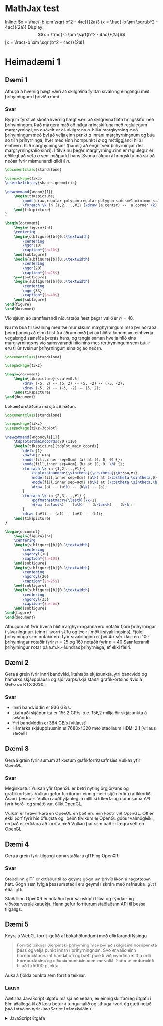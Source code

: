 <script type="text/javascript" charset="utf-8" 
src="https://cdn.mathjax.org/mathjax/latest/MathJax.js?config=TeX-AMS-MML_HTMLorMML,
https://vincenttam.github.io/javascripts/MathJaxLocal.js">
  window.MathJax = {
    tex: {
      inlineMath: [['$', '$'], ['\\(', '\\)']]
    }
  };
</script>

# MathJax test
Inline: $x = \frac{-b \pm \sqrt{b^2 - 4ac}}{2a}$ \(x = \frac{-b \pm \sqrt{b^2 - 4ac}}{2a}\)
Display:
$$x = \frac{-b \pm \sqrt{b^2 - 4ac}}{2a}$$
\[x = \frac{-b \pm \sqrt{b^2 - 4ac}}{2a}\]

# Heimadæmi 1

## Dæmi 1

Athuga á hvernig hægt væri að skilgreina fylltan sívalning eingöngu
með þríhyrningum í þrívíðu rúmi.

### Svar

Byrjum fyrst að skoða hvernig hægt væri að skilgreina flata hringskífu
með þríhyrningum. Það má gera með að nálga hringskífuna með reglulegum 
marghyrningi, en auðvelt er að skilgreina $n$-hliða marghyrning með
þríhyrningum með því að velja einn punkt $a$ innaní marghyrningnum og 
búa so til $n$ þríhyrninga, hver með einn hornpunkt í $a$ og mótliggjandi
hlið í einhverri hlið marghyrningsins (þannig að engir tveir þríhyrningar
deili marghyrningshlið sinni).
Í tilvikinu þegar marghyrningurinn er reglulegur er eðlilegt að
velja $a$ sem miðpunkt hans. Svona nálgun á hringskífu má sjá að neðan
fyrir mismunandi gildi á $n$.

```latex {cmd=true hide=true}
\documentclass{standalone}

\usepackage{tikz}
\usetikzlibrary{shapes.geometric}

\newcommand{\ngon}[1]{
    \begin{tikzpicture}
        \node[draw,regular polygon,regular polygon sides=#1,minimum size=3cm] (a) {};
        \foreach \k in {1,2,...,#1} {\draw (a.center) -- (a.corner \k);}
    \end{tikzpicture}
}

\begin{document}
    \begin{figure}[h!]
    \centering
    \begin{subfigure}[b]{0.3\textwidth}
        \centering
        \ngon{10}
        \caption*{$n=10$}
    \end{subfigure}
    \begin{subfigure}[b]{0.3\textwidth}
        \centering
        \ngon{20}
        \caption*{$n=25$}
    \end{subfigure}
    \begin{subfigure}[b]{0.3\textwidth}
        \centering
        \ngon{33}
        \caption*{$n=40$}
    \end{subfigure}
\end{figure}
\end{document}
```

Við sjáum að sannfærandi niðurstaða fæst þegar valið er $n=40$.

Nú má búa til sívalning með tveimur slíkum marghyrningum með því
að raða þeim þannig að einn fáist frá öðrum með því að hliðra honum
um einhverja vegalengd samsíða þverás hans, og tengja saman hverja hlið
eins marghyrningsins við samsvarandi hlið hins með rétthyrningum
sem búnir eru til úr tveimur þríhyrningum eins og að neðan.

```latex {cmd=true hide=true}
\documentclass{standalone}

\usepackage{tikz}

\begin{document}
    \begin{tikzpicture}[scale=0.5]
        \draw (-5, 2) -- (5, 2) -- (5, -2) -- (-5, -2);
        \draw (-5, 2) -- (-5, -2) -- (5, 2);
    \end{tikzpicture}
\end{document}
```

Lokaniðurstöðuna má sjá að neðan.

```latex {cmd=true hide=true}
\documentclass{standalone}

\usepackage{tikz}
\usepackage{tikz-3dplot}

\newcommand{\ngoncyl}[1]{
    \tdplotsetmaincoords{70}{110}
    \begin{tikzpicture}[tdplot_main_coords]
        \def\r{1}
        \def\h{2.616}
        \node[fill,inner sep=0cm] (a) at (0, 0, 0) {};
        \node[fill,inner sep=0cm] (b) at (0, 0, \h) {};
        \foreach \k in {1,2,...,#1} {
            \tdplotsinandcos{\sintheta}{\costheta}{\k*360/#1}
            \node[fill,inner sep=0cm] (a\k) at (\costheta,\sintheta,0) {};
            \node[fill,inner sep=0cm] (b\k) at (\costheta,\sintheta,\h) {};
            \draw (a) -- (a\k) -- (b\k) -- (b);
        }
        \foreach \k in {2,3,...,#1} {
            \pgfmathsetmacro{\lastk}{\k-1}
            \draw (a\lastk) -- (a\k) -- (b\lastk) -- (b\k);
        }
        \draw (a#1) -- (a1) -- (b#1) -- (b1);
    \end{tikzpicture}
}

\begin{document}
    \begin{figure}[h!]
    \centering
    \begin{subfigure}[b]{0.3\textwidth}
        \centering
        \ngoncyl{10}
        \caption*{$n=10$}
    \end{subfigure}
    \begin{subfigure}[b]{0.3\textwidth}
        \centering
        \ngoncyl{20}
        \caption*{$n=25$}
    \end{subfigure}
    \begin{subfigure}[b]{0.3\textwidth}
        \centering
        \ngoncyl{33}
        \caption*{$n=40$}
    \end{subfigure}
\end{figure}
\end{document}
```

Athugum að fyrir hverja hlið marghyrninganna eru notaðir
fjórir þríhyrningar í sívalningnum (einn í hvorri skífu
og tveir í möttli sívalningsins).
Fjöldi þríhyrninga sem notaðir eru fyrir sívalninginn er því $4n$,
sér í lagi eru $100$ þríhyrningar notaðir fyrir $n=25$
og $160$ notaðir fyrir $n=40$
Sannfærandi þríhyrningur notar þá a.m.k.~hundrað þríhyrninga, ef ekki fleiri.


## Dæmi 2

Gera á grein fyrir innri bandvídd, litahraða skjápunkta, ytri bandvídd
og hámarks skjáupplausn og sjónvarps/skjá staðal grafíkkortsins Nvidia
GeForce RTX 3090.

### Svar

- Innri bandvíddin er 936 GB/s.
- Litahraði skjápunkta er 156,2 GP/s, þ.e. 156,2 milljarðir skjápunkta á sekúndu.
- Ytri bandvíddin er 384 GB/s [vitlaust]
- Hámarks skjáupplausnin er 7680x4320 með staðlinum HDMI 2.1 [vitlaus staðall]


## Dæmi 3

Gera á grein fyrir sumum af kostum grafíkforritasafnsins Vulkan yfir OpenGL.

### Svar

Meginkostur Vulkan yfir OpenGL er betri nýting örgjörvans og grafíkkortsins.
Vulkan gefur forriturum einnig meiri stjórn yfir grafíkkortið.
Ásamt þessu er Vulkan auðflytjanlegt á milli stýrikerfa og notar
sama API fyrir borð- og smátölvur, ólíkt OpenGL.

Vulkan er hraðvirkara en OpenGL en það eru enn kostir við OpenGL.
Oft er ekki þörf fyrir hið öflugsta og í þeim tilvikum er OpenGL
góður valmögleiki, en það er erfiðara að forrita með Vulkan þar sem
það er lægra sett en OpenGL.


## Dæmi 4

Gera á grein fyrir tilgangi opnu staðlana glTF og OpenXR.

### Svar

Staðallinn glTF er ætlaður til að geyma gögn um þrívíð líkön á hagstæðan hátt.
Gögn sem fylgja þessum staðli eru geymd í skrám með nafnauka `.gltf` eða `.glb`

Staðallinn OpenXR er notaður fyrir samskipti tölva og sýndar- og viðvótarveruleikatækja.
Hann gefur forriturum staðlaðann API til þessa tilgangs.


## Dæmi 5

Keyra á WebGL forrit (gefið af bókahöfundum) með eftirfarandi lýsingu.

> Forritið teiknar Sierpinski-þríhyrning með því að skilgreina hornpunkta þess
> og velja punkt innan í þríhyrningnum. Svo er valið einn hornpunktanna
> af handahófi og bætt punkti við myndina mitt á milli hornpunktsins
> og síðasta punktsin sem var valið. Þetta er endurtekið til að fá 5000 punkta.

Auka á fjölda punkta sem forritið teiknar.

### Lausn

Áætlaða JavaScript útgáfu má sjá að neðan, en einnig
skirfaði ég útgáfu í Elm aðallega til að læra betur á
tungumálið og athuga hvort ég gæti notað það í staðinn
fyrir JavaScript í námskeiðinu.

<details>
  <summary>JavaScript útgáfa</summary>

  
</details>
